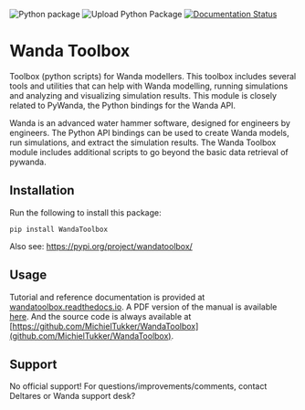 ![Python package](https://github.com/MichielTukker/WandaToolbox/workflows/Python%20package/badge.svg)
![Upload Python Package](https://github.com/MichielTukker/WandaToolbox/workflows/Upload%20Python%20Package/badge.svg)
[![Documentation Status](https://readthedocs.org/projects/wandatoolbox/badge/?version=latest)](https://wandatoolbox.readthedocs.io/en/latest/?badge=latest)

# Wanda Toolbox
Toolbox (python scripts) for Wanda modellers. This toolbox includes several tools and utilities that can help with Wanda modelling, 
running simulations and analyzing and visualizing simulation results. This module is closely related to PyWanda, the Python bindings for the Wanda API.

Wanda is an advanced water hammer software, designed for engineers by engineers. The Python API bindings can be used to create Wanda models, 
run simulations, and extract the simulation results. The Wanda Toolbox module includes additional scripts to go beyond the basic data retrieval of pywanda.
 

## Installation
Run the following to install this package:

```
pip install WandaToolbox
```

Also see: https://pypi.org/project/wandatoolbox/

## Usage
Tutorial and reference documentation is provided at [wandatoolbox.readthedocs.io](https://wandatoolbox.readthedocs.io). A PDF version of the manual is available [here](https://wandatoolbox.readthedocs.io/_/downloads/en/latest/pdf/). And the source code is always available at [https://github.com/MichielTukker/WandaToolbox](github.com/MichielTukker/WandaToolbox).

## Support
No official support! For questions/improvements/comments, contact Deltares or Wanda support desk?

